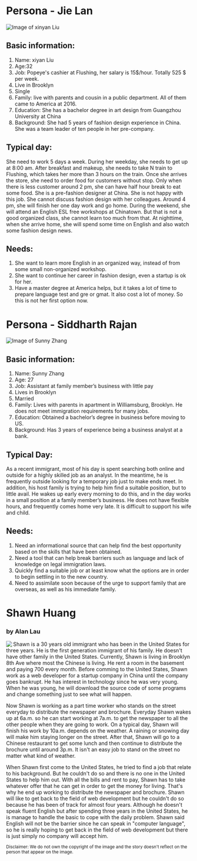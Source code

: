 # Persona - Jie Lan

 ![Image of xinyan Liu](https://i.imgur.com/raYLPpc.jpg?1)
## Basic information:
1. Name: xiyan Liu
2. Age:32
3. Job: Popeye's cashier at Flushing, her salary is 15$/hour. Totally 525 $ per week.
4. Live in Brooklyn 
5. Single
6. Family: live with parents and cousin in a public department. All of them came to America at 2016.
7. Education: She has a bachelor degree in art design from Guangzhou University at China
8. Background: She had 5 years of fashion design experience in China. She was a team leader of ten people in her pre-company.

## Typical day:
She need to work 5 days a week. During her weekday, she needs to get up at 8:00 am. After breakfast and makeup, she needs to take N train to Flushing, which takes her more than 3 hours on the train. Once she arrives the store, she need to order food for customers without stop. Only when there is less customer around 2 pm, she can have half hour break to eat some food. She is a pre-fashion designer at China. She is not happy with this job. She cannot discuss fashion design with her colleagues. Around 4 pm, she will finish her one day work and go home. During the weekend, she will attend an English ESL free workshops at Chinatown. But that is not a good organized class, she cannot learn too much from that. At nighttime, when she arrive home, she will spend some time on English and also watch some fashion design news.

## Needs:
1. She want to learn more English in an organized way, instead of from some small non-organized workshop.
2. She want to continue her career in fashion design, even a startup is ok for her.
3. Have a master degree at America helps, but it takes a lot of time to prepare language test and gre or gmat. It also cost a lot of money. So this is not her first option now.


# Persona - Siddharth Rajan

![Image of Sunny Zhang](https://i.imgur.com/4c0V0xO.jpg?1)
## Basic information:
1. Name: Sunny Zhang
2. Age: 27
3. Job: Assistant at family member’s business with little pay
4. Lives in Brooklyn
5. Married
6. Family: Lives with parents in apartment in Williamsburg, Brooklyn. He does not meet immigration requirements for many jobs.
7. Education: Obtained a bachelor’s degree in business before moving to US.
8. Background: Has 3 years of experience being a business analyst at a bank.

## Typical Day:
As a recent immigrant, most of his day is spent searching both online and outside for a highly skilled job as an analyst. In the meantime, he is frequently outside looking for a temporary job just to make ends meet. In addition, his host family is trying to help him find a suitable position, but to little avail. He wakes up early every morning to do this, and in the day works in a small position at a family member’s business. He does not have flexible hours, and frequently comes home very late. It is difficult to support his wife and child.

## Needs:
1.	Need an informational source that can help find the best opportunity based on the skills that have been obtained.
2.	Need a tool that can help break barriers such as language and lack of knowledge on legal immigration laws.
3.	Quickly find a suitable job or at least know what the options are in order to begin settling in to the new country.
4.	Need to assimilate soon because of the urge to support family that are overseas, as well as his immediate family.


# Shawn Huang

### by Alan Lau
<img align='left' src="https://i.imgur.com/cIVVlTJm.jpg">
<p> Shawn is a 30 years old immigrant who has been in the United States for three years. He is the first generation immigrant of his family. He doesn't have other family in the United States. Currently, Shawn is living in Brooklyn 8th Ave where most the Chinese is living. He rent a room in the basement and paying 700 every month. Before comming to the United States, Shawn work as a web developer for a startup company in China until the company goes bankrupt. He has interest in technology since he was very young. When he was young, he will download the source code of some programs and change something just to see what will happen.
<p> Now Shawn is working as a part time worker who stands on the street everyday to distribute the newspaper and brochure. Everyday Shawn wakes up at 6a.m. so he can start working at 7a.m. to get the newspaper to all the other people when they are going to work. On a typical day, Shawn will finish his work by 10a.m. depends on the weather. A raining or snowing day will make him staying longer on the street. After that, Shawn will go to a Chinese restaurant to get some lunch and then continue to distribute the brochure until around 3p.m. It isn't an easy job to stand on the street no matter what kind of weather.
<p> When Shawn first come to the United States, he tried to find a job that relate to his background. But he couldn't do so and there is no one in the United States to help him out. With all the bills and rent to pay, Shawn has to take whatever offer that he can get in order to get the money for living. That's why he end up working to distribute the newspaper and brochure. Shawn will like to get back to the field of web development but he couldn't do so because he has been of track for almost four years. Although he doesn't speak fluent English but after spending three years in the United States, he is manage to handle the basic to cope with the daily problem. Shawn said English will not be the barrier since he can speak in "computer language", so he is really hoping to get back in the field of web development but there is just simply no company will accept him.



<sup>Disclaimer: We do not own the copyright of the image and the story doesn't reflect on the person that appear on the image.</sup>
